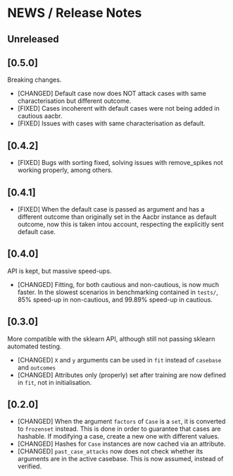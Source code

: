 # NEWS / Release Notes

## Unreleased

## [0.5.0]
  Breaking changes.
  * [CHANGED] Default case now does NOT attack cases with same characterisation but different outcome.
  * [FIXED] Cases incoherent with default cases were not being added in cautious aacbr.
  * [FIXED] Issues with cases with same characterisation as default.

## [0.4.2]
  * [FIXED] Bugs with sorting fixed, solving issues with remove_spikes not working properly, among others.

## [0.4.1]
  * [FIXED] When the default case is passed as argument and has a different outcome than originally set in the Aacbr instance as default outcome, now this is taken intou account, respecting the explicitly sent default case.

## [0.4.0]
  API is kept, but massive speed-ups.
  * [CHANGED] Fitting, for both cautious and non-cautious, is now much faster.
    In the slowest scenarios in benchmarking contained in `tests/`, 85% speed-up in non-cautious, and 99.89% speed-up in cautious.

## [0.3.0]
  More compatible with the sklearn API, although still not passing sklearn automated testing.
  * [CHANGED] `X` and `y` arguments can be used in `fit` instead of `casebase` and `outcomes`
  * [CHANGED] Attributes only (properly) set after training are now defined in `fit`, not in initialisation.

## [0.2.0]
  * [CHANGED] When the argument `factors` of `Case` is a `set`, it is converted to `frozenset` instead. This is done in order to guarantee that cases are hashable. If modifying a case, create a new one with different values.
  * [CHANGED] Hashes for `Case` instances are now cached via an attribute.
  * [CHANGED] `past_case_attacks` now does not check whether its arguments are in the active casebase. This is now assumed, instead of verified.
